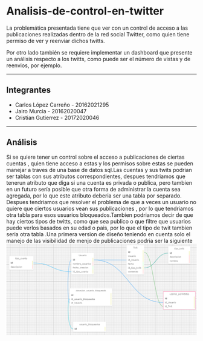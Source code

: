 # Analisis-de-control-en-twitter

La problemática presentada tiene que ver con un control de acceso a las publicaciones realizadas dentro de la red social Twitter, como quien tiene permiso de ver y reenviar dichos twitts.

Por otro lado también se requiere implementar un dashboard que presente un análisis respecto a los twitts, como puede ser el número de vistas y de reenvios, por ejemplo.

---

## Integrantes

- Carlos López Carreño - 20162021295
- Jairo Murcia - 20162020047
- Cristian Gutierrez - 20172020046

---

## Análisis
Si se quiere tener un control sobre el acceso a publicaciones de ciertas cuentas , quien tiene acceso a estas y los permisos sobre estas se pueden manejar a traves de una base de datos sql.Las cuentas y  sus twits podrian ser tablas con sus atributos correspondientes, despues tendriamos que tenerun atributo que diga si una cuenta es privada o publica, pero tambien en un futuro sería posible que otra forma de administrar la cuenta sea agregada, por lo que este atributo deberia ser una tabla por separado. Despues tendriamos que resolver el problema de que a veces un usuario no quiere que ciertos usuarios vean sus publicaciones , por lo que tendriamos otra tabla para esos usuarios bloqueados.Tambien podriamos decir de que hay ciertos tipos de twitts, como que sea publico o que filtre que usuarios puede verlos basados en su edad o pais, por lo que el tipo de twit tambien seria otra tabla .Una primera version de diseño teniendo en cuenta solo el manejo de las visibilidad de menjo de publicaciones podria ser la siguiente
![Alt text](https://github.com/CristianCGutierrezG/Analisis-de-control-en-twitter/blob/master/diagrama%20entidad-relacionV1.PNG)
